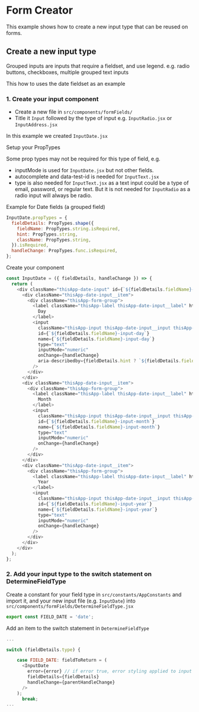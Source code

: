 # Form Creator

This example shows how to create a new input type that can be reused on forms.

## <a id="CreateInput"></a>Create a new input type

Grouped inputs are inputs that require a fieldset, and use legend.
e.g. radio buttons, checkboxes, multiple grouped text inputs

This how to uses the date fieldset as an example

### 1. Create your input component

- Create a new file in `src/components/formFields/`
- Title it `Input` followed by the type of input e.g. `InputRadio.jsx` or `InputAddress.jsx`

In this example we created `InputDate.jsx`

Setup your PropTypes

Some prop types may not be required for this type of field, e.g. 
- inputMode is used for `InputDate.jsx` but not other fields.
- autocomplete and data-test-id is needed for `InputText.jsx`
- type is also needed for `InputText.jsx` as a text input could be a type of email, password, or regular text. But it is not needed for `InputRadio` as a radio input will always be radio.

Example for Date fields (a grouped field)
```javascript
InputDate.propTypes = {
  fieldDetails: PropTypes.shape({
    fieldName: PropTypes.string.isRequired,
    hint: PropTypes.string,
    className: PropTypes.string,
  }).isRequired,
  handleChange: PropTypes.func.isRequired,
};
```

Create your component

```javascript
const InputDate = ({ fieldDetails, handleChange }) => {
  return (
    <div className="thisApp-date-input" id={`${fieldDetails.fieldName}-input`}>
      <div className="thisApp-date-input__item">
        <div className="thisApp-form-group">
          <label className="thisApp-label thisApp-date-input__label" htmlFor={`${fieldDetails.fieldName}-input-day`}>
            Day
          </label>
          <input
            className="thisApp-input thisApp-date-input__input thisApp-input--width-2"
            id={`${fieldDetails.fieldName}-input-day`}
            name={`${fieldDetails.fieldName}-input-day`}
            type="text"
            inputMode="numeric"
            onChange={handleChange}
            aria-describedby={fieldDetails.hint ? `${fieldDetails.fieldName}-hint` : null}
          />
        </div>
      </div>
      <div className="thisApp-date-input__item">
        <div className="thisApp-form-group">
          <label className="thisApp-label thisApp-date-input__label" htmlFor={`${fieldDetails.fieldName}-input-month`}>
            Month
          </label>
          <input
            className="thisApp-input thisApp-date-input__input thisApp-input--width-2"
            id={`${fieldDetails.fieldName}-input-month`}
            name={`${fieldDetails.fieldName}-input-month`}
            type="text"
            inputMode="numeric"
            onChange={handleChange}
          />
        </div>
      </div>
      <div className="thisApp-date-input__item">
        <div className="thisApp-form-group">
          <label className="thisApp-label thisApp-date-input__label" htmlFor={`${fieldDetails.fieldName}-input-year`}>
            Year
          </label>
          <input
            className="thisApp-input thisApp-date-input__input thisApp-input--width-4"
            id={`${fieldDetails.fieldName}-input-year`}
            name={`${fieldDetails.fieldName}-input-year`}
            type="text"
            inputMode="numeric"
            onChange={handleChange}
          />
        </div>
      </div>
    </div>
  );
};
```

### 2. Add your input type to the switch statement on DetermineFieldType

Create a constant for your field type in `src/constants/AppConstants` and import it, and your new input file (e.g. `InputDate`) into `src/components/formFields/DetermineFieldType.jsx`

```javascript
export const FIELD_DATE = 'date';
```

Add an item to the switch statement in `DetermineFieldType`

```javascript
...

switch (fieldDetails.type) {

    case FIELD_DATE: fieldToReturn = (
      <InputDate
        error={error} // if error true, error styling applied to input
        fieldDetails={fieldDetails}
        handleChange={parentHandleChange}
      />
    );
      break;
...
```
